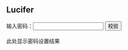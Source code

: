 ## Lucifer
<!DOCTYPE html>
<html lang="en">
<head>
    <meta charset="UTF-8">
    <title>Document</title>
</head>
<body>
    输入密码：<input type="password" id="password">
    <input type="button" onclick="func()" value="校验"><br/><br/>
    <span id="flag">此处显示密码设置结果</span><br/>   <!--输出结果和判断密码的格式是否错误-->
    <script type="text/javascript">
        function func(){
            passwd = document.getElementById('password').value;
            flag_head = document.getElementById('flag');         // 获取flag的操作句柄
            // var i = 0；
            // flag_head.innerHTML = 'sdfkskdjfk';
            
            var result = 0;    // 判断密码中是否同时具有字母和数字，如果在下面的判断中发现有数字则加一，并且还有字母的时候再加一
            while(1){
                if (passwd.length<8) {                       // 判断密码是否够8位，否则直接退出循环
                    flag_head.innerHTML = '密码不能少于8位';
                    break;
                }

                var i = 0;      //  用于遍历用户输入的字符串中的字符是否含有大写或者小写的字母                 
                while(i<passwd.length){
                    if(passwd[i].charCodeAt()>=65 && passwd[i].charCodeAt()<= 90 || passwd[i].charCodeAt()>=97 && passwd[i].charCodeAt()<= 122){
                        result += 1;
                        break;    
                    }
                    else{
                        i++;
                    }
                    
                }
                var j = 0;            // 循环查看是否有数字
                while(j<passwd.length){
                    if (passwd[j].charCodeAt()>=48 && passwd[j].charCodeAt()<= 57) {
                        result += 1;   // 有数字就result加一，然后跳出循环
                        break;    
                    }
                    else{
                        j++;      // 如果查找到数字就下标加一，循环遍历
                    }
                }
                                
                if(result == 2){
                    flag_head.innerHTML = '密码设置成功';       // 如果result等于2，那么就说明密码中同时含有数字和字母
                    break;
                }
                else{
                    flag_head.innerHTML = '密码中必须包含数字和字符';
                }
                break;
            }
            
            
        }

    </script>
</body>
</html>
